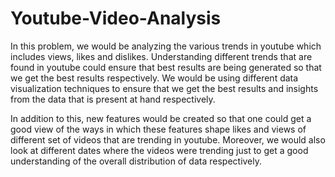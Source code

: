 # Youtube-Video-Analysis
In this problem, we would be analyzing the various trends in youtube which includes views, likes and dislikes. Understanding different trends that are found in youtube could ensure that best results are being generated so that we get the best results respectively. 
We would be using different data visualization techniques to ensure that we get the best results and insights from the data that is present at hand respectively.

In addition to this, new features would be created so that one could get a good view of the ways in which these features shape likes and views of different set of videos that are trending in youtube. Moreover, we would also look at different dates where the videos were trending just to get a good understanding of the overall distribution of data respectively. 
